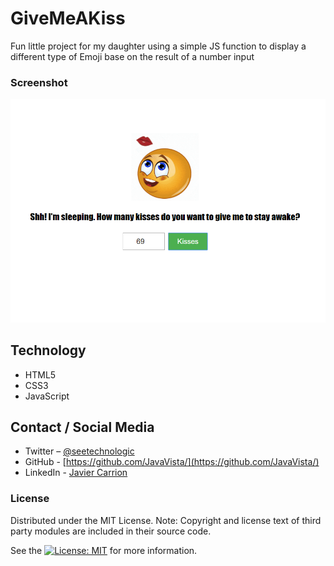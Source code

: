 # GiveMeAKiss
Fun little project for my daughter using a simple JS function to display a different type of Emoji base on the result of a number input

### Screenshot

![Screenshot](giveMe.png)


## Technology

- HTML5
- CSS3
- JavaScript

## Contact / Social Media

- Twitter – [@seetechnologic](https://twitter.com/seetechnologic)
- GitHub - [https://github.com/JavaVista/](https://github.com/JavaVista/)
- LinkedIn - [Javier Carrion](https://www.linkedin.com/in/technologic)

### License

Distributed under the MIT License. Note: Copyright and license text of third party modules are included in their source code.

See the [![License: MIT](https://img.shields.io/badge/License-MIT-yellow.svg)](LICENSE.md)
for more information.